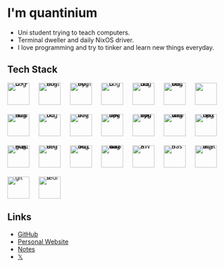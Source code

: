 # I'm **quantinium**
- Uni student trying to teach computers.
- Terminal dweller and daily NixOS driver.
- I love programming and try to tinker and learn new things everyday.

## Tech Stack
<div style="display: flex; flex-wrap: wrap; gap: 1.5em; align-items: center; line-height: 0;">
  <img src="https://cdn.jsdelivr.net/gh/devicons/devicon@latest/icons/cplusplus/cplusplus-original.svg" style="width: 50px;" alt="C++ Logo" />
<img 
  src="https://www.rust-lang.org/logos/rust-logo-256x256.png"
  style="width: 50px;" 
  alt="Rust Logo"
/>
  <img src="https://cdn.jsdelivr.net/gh/devicons/devicon@latest/icons/python/python-original.svg" style="width: 50px;" alt="Python Logo" />
  <img src="https://cdn.jsdelivr.net/gh/devicons/devicon@latest/icons/c/c-original.svg" style="width: 50px;" alt="C Logo" />
  <img src="https://cdn.jsdelivr.net/gh/devicons/devicon@latest/icons/nixos/nixos-original.svg" style="width: 50px;" alt="NixOS Logo" />
  <img src="https://cdn.jsdelivr.net/gh/devicons/devicon@latest/icons/docker/docker-original.svg" style="width: 50px;" alt="Docker Logo" />
  <img src="https://www.peanutsquare.com/wp-content/uploads/2024/04/Express.png" style="width: 50px; color:white;" alt="Express Logo" />
  <img src="https://cdn.jsdelivr.net/gh/devicons/devicon@latest/icons/nodejs/nodejs-plain-wordmark.svg" style="width: 50px;" alt="NodeJS Logo" />
  <img src="https://cdn.jsdelivr.net/gh/devicons/devicon@latest/icons/go/go-original-wordmark.svg" style="width: 50px;" alt="Go Logo" />
  <img src="https://cdn.jsdelivr.net/gh/devicons/devicon@latest/icons/java/java-original.svg" style="width: 50px;" alt="Java Logo" />
  <img src="https://cdn.jsdelivr.net/gh/devicons/devicon@latest/icons/javascript/javascript-original.svg" style="width: 50px;" alt="JavaScript Logo" />
  <img src="https://cdn.jsdelivr.net/gh/devicons/devicon@latest/icons/typescript/typescript-original.svg" style="width: 50px;" alt="TypeScript Logo" />
  <img src="https://cdn.jsdelivr.net/gh/devicons/devicon@latest/icons/neovim/neovim-original.svg" style="width: 50px;" alt="Neovim Logo" />
  <img src="https://cdn.jsdelivr.net/gh/devicons/devicon@latest/icons/nextjs/nextjs-original.svg" style="width: 50px;" alt="Next.js Logo" />
  <img src="https://cdn.jsdelivr.net/gh/devicons/devicon@latest/icons/postgresql/postgresql-original.svg" style="width: 50px;" alt="PostgreSQL Logo" />
  <img src="https://cdn.jsdelivr.net/gh/devicons/devicon@latest/icons/react/react-original.svg" style="width: 50px;" alt="React Logo" />
  <img src="https://cdn.jsdelivr.net/gh/devicons/devicon@latest/icons/sqlite/sqlite-original.svg" style="width: 50px;" alt="SQLite Logo" />
  <img src="https://cdn.jsdelivr.net/gh/devicons/devicon@latest/icons/tailwindcss/tailwindcss-original.svg" style="width: 50px;" alt="TailwindCSS Logo" />
  <img src="https://cdn.jsdelivr.net/gh/devicons/devicon@latest/icons/amazonwebservices/amazonwebservices-original-wordmark.svg" style="width: 50px;" alt="AWS" />
  <img src="https://cdn.jsdelivr.net/gh/devicons/devicon@latest/icons/bash/bash-original.svg" style="width: 50px;" alt="Bash" />
  <img src="https://cdn.jsdelivr.net/gh/devicons/devicon@latest/icons/digitalocean/digitalocean-original.svg" style="width: 50px;" alt="digital ocean" />
  <img src="https://cdn.jsdelivr.net/gh/devicons/devicon@latest/icons/git/git-original-wordmark.svg" style="width: 50px;" alt="git" />
  <img src="https://cdn.jsdelivr.net/gh/devicons/devicon@latest/icons/redis/redis-original.svg" style="width: 50px;" alt="redis" />
</div>

## Links
- [GitHub](https://github.com/quantinium03)
- [Personal Website](https://quantinium.dev)
- [Notes](https://notes.quantinium.dev)
- [𝕏](https://x.com/quantinium_dev)

